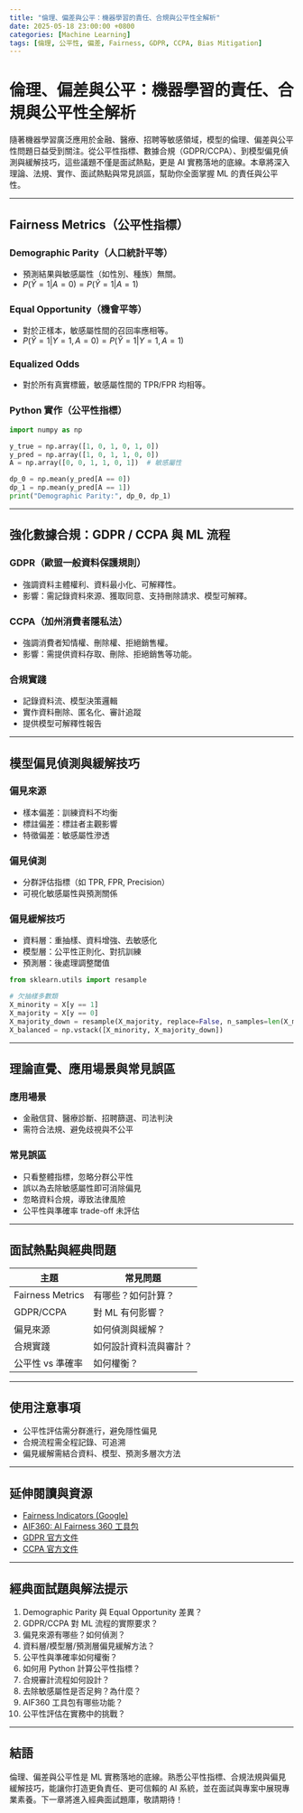 ```yaml
---
title: "倫理、偏差與公平：機器學習的責任、合規與公平性全解析"
date: 2025-05-18 23:00:00 +0800
categories: [Machine Learning]
tags: [倫理, 公平性, 偏差, Fairness, GDPR, CCPA, Bias Mitigation]
---
```


# 倫理、偏差與公平：機器學習的責任、合規與公平性全解析

隨著機器學習廣泛應用於金融、醫療、招聘等敏感領域，模型的倫理、偏差與公平性問題日益受到關注。從公平性指標、數據合規（GDPR/CCPA）、到模型偏見偵測與緩解技巧，這些議題不僅是面試熱點，更是 AI 實務落地的底線。本章將深入理論、法規、實作、面試熱點與常見誤區，幫助你全面掌握 ML 的責任與公平性。

---

## Fairness Metrics（公平性指標）

### Demographic Parity（人口統計平等）

- 預測結果與敏感屬性（如性別、種族）無關。
- $P(\hat{Y}=1|A=0) = P(\hat{Y}=1|A=1)$

### Equal Opportunity（機會平等）

- 對於正樣本，敏感屬性間的召回率應相等。
- $P(\hat{Y}=1|Y=1, A=0) = P(\hat{Y}=1|Y=1, A=1)$

### Equalized Odds

- 對於所有真實標籤，敏感屬性間的 TPR/FPR 均相等。

### Python 實作（公平性指標）

```python
import numpy as np

y_true = np.array([1, 0, 1, 0, 1, 0])
y_pred = np.array([1, 0, 1, 1, 0, 0])
A = np.array([0, 0, 1, 1, 0, 1])  # 敏感屬性

dp_0 = np.mean(y_pred[A == 0])
dp_1 = np.mean(y_pred[A == 1])
print("Demographic Parity:", dp_0, dp_1)
```

---

## 強化數據合規：GDPR / CCPA 與 ML 流程

### GDPR（歐盟一般資料保護規則）

- 強調資料主體權利、資料最小化、可解釋性。
- 影響：需記錄資料來源、獲取同意、支持刪除請求、模型可解釋。

### CCPA（加州消費者隱私法）

- 強調消費者知情權、刪除權、拒絕銷售權。
- 影響：需提供資料存取、刪除、拒絕銷售等功能。

### 合規實踐

- 記錄資料流、模型決策邏輯
- 實作資料刪除、匿名化、審計追蹤
- 提供模型可解釋性報告

---

## 模型偏見偵測與緩解技巧

### 偏見來源

- 樣本偏差：訓練資料不均衡
- 標註偏差：標註者主觀影響
- 特徵偏差：敏感屬性滲透

### 偏見偵測

- 分群評估指標（如 TPR, FPR, Precision）
- 可視化敏感屬性與預測關係

### 偏見緩解技巧

- 資料層：重抽樣、資料增強、去敏感化
- 模型層：公平性正則化、對抗訓練
- 預測層：後處理調整閾值

```python
from sklearn.utils import resample

# 欠抽樣多數類
X_minority = X[y == 1]
X_majority = X[y == 0]
X_majority_down = resample(X_majority, replace=False, n_samples=len(X_minority))
X_balanced = np.vstack([X_minority, X_majority_down])
```

---

## 理論直覺、應用場景與常見誤區

### 應用場景

- 金融信貸、醫療診斷、招聘篩選、司法判決
- 需符合法規、避免歧視與不公平

### 常見誤區

- 只看整體指標，忽略分群公平性
- 誤以為去除敏感屬性即可消除偏見
- 忽略資料合規，導致法律風險
- 公平性與準確率 trade-off 未評估

---

## 面試熱點與經典問題

| 主題             | 常見問題               |
| ---------------- | ---------------------- |
| Fairness Metrics | 有哪些？如何計算？     |
| GDPR/CCPA        | 對 ML 有何影響？       |
| 偏見來源         | 如何偵測與緩解？       |
| 合規實踐         | 如何設計資料流與審計？ |
| 公平性 vs 準確率 | 如何權衡？             |

---

## 使用注意事項

* 公平性評估需分群進行，避免隱性偏見
* 合規流程需全程記錄、可追溯
* 偏見緩解需結合資料、模型、預測多層次方法

---

## 延伸閱讀與資源

* [Fairness Indicators (Google)](https://www.tensorflow.org/tfx/guide/fairness_indicators)
* [AIF360: AI Fairness 360 工具包](https://aif360.mybluemix.net/)
* [GDPR 官方文件](https://gdpr-info.eu/)
* [CCPA 官方文件](https://oag.ca.gov/privacy/ccpa)

---

## 經典面試題與解法提示

1. Demographic Parity 與 Equal Opportunity 差異？
2. GDPR/CCPA 對 ML 流程的實際要求？
3. 偏見來源有哪些？如何偵測？
4. 資料層/模型層/預測層偏見緩解方法？
5. 公平性與準確率如何權衡？
6. 如何用 Python 計算公平性指標？
7. 合規審計流程如何設計？
8. 去除敏感屬性是否足夠？為什麼？
9. AIF360 工具包有哪些功能？
10. 公平性評估在實務中的挑戰？

---

## 結語

倫理、偏差與公平性是 ML 實務落地的底線。熟悉公平性指標、合規法規與偏見緩解技巧，能讓你打造更負責任、更可信賴的 AI 系統，並在面試與專案中展現專業素養。下一章將進入經典面試題庫，敬請期待！

